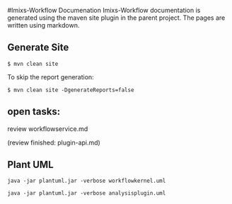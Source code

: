 #Imixs-Workflow Documenation
Imixs-Workflow documentation is generated using the maven site plugin in the parent project.
The pages are written using markdown. 

## Generate Site

    $ mvn clean site


To skip the report generation:

    $ mvn clean site -DgenerateReports=false



## open tasks:

review workflowservice.md



(review finished: plugin-api.md)



## Plant UML

    java -jar plantuml.jar -verbose workflowkernel.uml
    
    java -jar plantuml.jar -verbose analysisplugin.uml